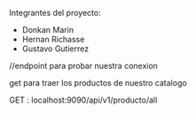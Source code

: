Integrantes del proyecto:
- Donkan Marin
- Hernan Richasse
- Gustavo Gutierrez

//endpoint para probar nuestra conexion

get para traer los productos de nuestro catalogo

GET : localhost:9090/api/v1/producto/all 

